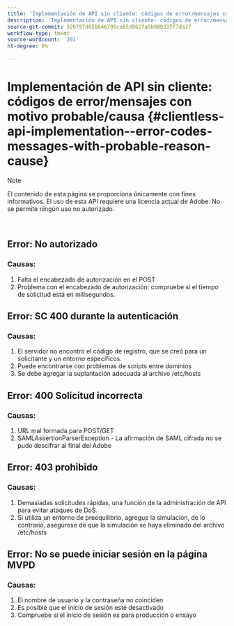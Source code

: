 ```yaml
---
title: 'Implementación de API sin cliente: códigos de error/mensajes con motivo probable/causa'
description: 'Implementación de API sin cliente: códigos de error/mensajes con motivo probable/causa'
source-git-commit: 326f97d058646795cab5d062fa5b980235f7da37
workflow-type: tm+mt
source-wordcount: '201'
ht-degree: 0%

---
```



# Implementación de API sin cliente: códigos de error/mensajes con motivo probable/causa {#clientless-api-implementation--error-codes-messages-with-probable-reason-cause}

>[!NOTE]
>
>El contenido de esta página se proporciona únicamente con fines informativos. El uso de esta API requiere una licencia actual de Adobe. No se permite ningún uso no autorizado.

</br>


## Error: No autorizado

### Causas:

1. Falta el encabezado de autorización en el POST
1. Problema con el encabezado de autorización: compruebe si el tiempo de solicitud está en milisegundos.

## Error: SC 400 durante la autenticación

### Causas:

1. El servidor no encontró el código de registro, que se creó para un solicitante y un entorno específicos.
1. Puede encontrarse con problemas de scripts entre dominios
1. Se debe agregar la suplantación adecuada al archivo /etc/hosts

## Error: 400 Solicitud incorrecta

### Causas:

1. URL mal formada para POST/GET
1. SAMLAssertionParserException - La afirmación de SAML cifrada no se pudo descifrar al final del Adobe

## Error: 403 prohibido

### Causas:

1. Demasiadas solicitudes rápidas, una función de la administración de API para evitar ataques de DoS.
2. Si utiliza un entorno de preequilibrio, agregue la simulación, de lo contrario, asegúrese de que la simulación se haya eliminado del archivo /etc/hosts

## Error: No se puede iniciar sesión en la página MVPD

### Causas:

1. El nombre de usuario y la contraseña no coinciden 
2. Es posible que el inicio de sesión esté desactivado
3. Compruebe si el inicio de sesión es para producción o ensayo


<!--

## Related Information

- [Clientless API Reference](/help/authentication/rest-api-reference.md)

-->